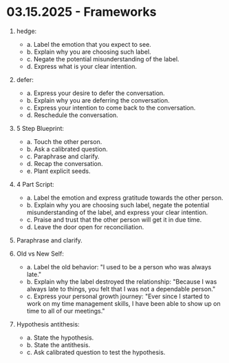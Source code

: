 # 03.15.2025 - Frameworks

1. hedge:
    - a. Label the emotion that you expect to see.
    - b. Explain why you are choosing such label.
    - c. Negate the potential misunderstanding of the label.
    - d. Express what is your clear intention.

2. defer:
    - a. Express your desire to defer the conversation.
    - b. Explain why you are deferring the conversation.
    - c. Express your intention to come back to the conversation.
    - d. Reschedule the conversation.

3. 5 Step Blueprint:
    - a. Touch the other person.
    - b. Ask a calibrated question.
    - c. Paraphrase and clarify.
    - d. Recap the conversation.
    - e. Plant explicit seeds.

4. 4 Part Script:
    - a. Label the emotion and express gratitude towards the other person.
    - b. Explain why you are choosing such label, negate the potential misunderstanding of the label, and express your clear intention.
    - c. Praise and trust that the other person will get it in due time.
    - d. Leave the door open for reconciliation.

5. Paraphrase and clarify.

6. Old vs New Self:
    - a. Label the old behavior: "I used to be a person who was always late."
    - b. Explain why the label destroyed the relationship: "Because I was always late to things, you felt that I was not a dependable person."
    - c. Express your personal growth journey: "Ever since I started to work on my time management skills, I have been able to show up on time to all of our meetings."

7. Hypothesis antithesis:
    - a. State the hypothesis.
    - b. State the antithesis.
    - c. Ask calibrated question to test the hypothesis.
